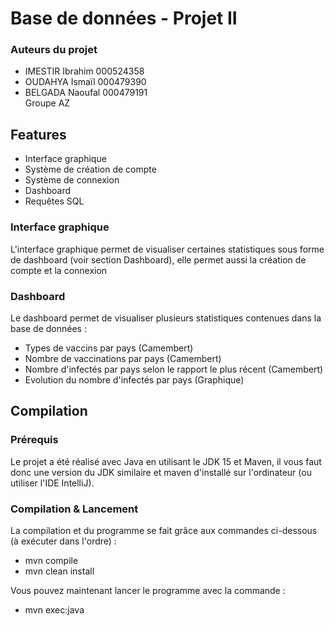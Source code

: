 # Base de données - Projet II
### Auteurs du projet
* IMESTIR Ibrahim 000524358
* OUDAHYA Ismaïl 000479390
* BELGADA Naoufal 000479191  
Groupe AZ

## Features
- Interface graphique
- Système de création de compte
- Système de connexion
- Dashboard
- Requêtes SQL

### Interface graphique
L'interface graphique permet de visualiser certaines statistiques sous forme de dashboard (voir section Dashboard), elle permet aussi la création de compte et la connexion

### Dashboard
Le dashboard permet de visualiser plusieurs statistiques contenues dans la base de données :
- Types de vaccins par pays (Camembert)
- Nombre de vaccinations par pays (Camembert)
- Nombre d'infectés par pays selon le rapport le plus récent (Camembert)
- Evolution du nombre d'infectés par pays (Graphique)

## Compilation
### Prérequis
Le projet a été réalisé avec Java en utilisant le JDK 15 et Maven, il vous faut donc une version du JDK similaire et maven d'installé sur l'ordinateur
(ou utiliser l'IDE IntelliJ).

### Compilation & Lancement
La compilation et du programme se fait grâce aux commandes ci-dessous (à exécuter dans l'ordre) :
* mvn compile
* mvn clean install

Vous pouvez maintenant lancer le programme avec la commande : 
* mvn exec:java

